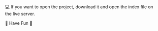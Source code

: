 💻 If you want to open the project, download it and open the index file on the live server.

🍃 Have Fun 🍂
